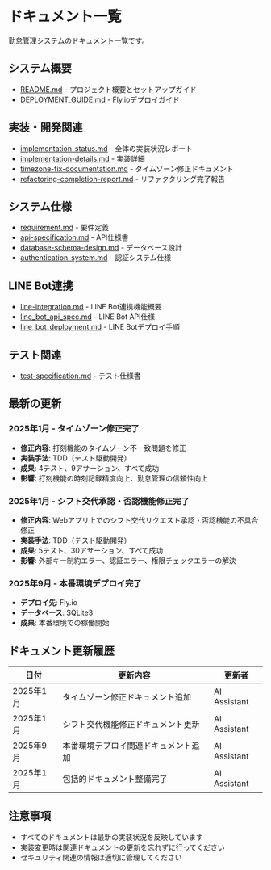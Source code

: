 # ドキュメント一覧

勤怠管理システムのドキュメント一覧です。

## システム概要
- [README.md](../README.md) - プロジェクト概要とセットアップガイド
- [DEPLOYMENT_GUIDE.md](../DEPLOYMENT_GUIDE.md) - Fly.ioデプロイガイド

## 実装・開発関連
- [implementation-status.md](implementation-status.md) - 全体の実装状況レポート
- [implementation-details.md](implementation-details.md) - 実装詳細
- [timezone-fix-documentation.md](timezone-fix-documentation.md) - タイムゾーン修正ドキュメント
- [refactoring-completion-report.md](refactoring-completion-report.md) - リファクタリング完了報告

## システム仕様
- [requirement.md](requirement.md) - 要件定義
- [api-specification.md](api-specification.md) - API仕様書
- [database-schema-design.md](database-schema-design.md) - データベース設計
- [authentication-system.md](authentication-system.md) - 認証システム仕様

## LINE Bot連携
- [line-integration.md](line-integration.md) - LINE Bot連携機能概要
- [line_bot_api_spec.md](line_bot_api_spec.md) - LINE Bot API仕様
- [line_bot_deployment.md](line_bot_deployment.md) - LINE Botデプロイ手順

## テスト関連
- [test-specification.md](test-specification.md) - テスト仕様書

## 最新の更新

### 2025年1月 - タイムゾーン修正完了
- **修正内容**: 打刻機能のタイムゾーン不一致問題を修正
- **実装手法**: TDD（テスト駆動開発）
- **成果**: 4テスト、9アサーション、すべて成功
- **影響**: 打刻機能の時刻記録精度向上、勤怠管理の信頼性向上

### 2025年1月 - シフト交代承認・否認機能修正完了
- **修正内容**: Webアプリ上でのシフト交代リクエスト承認・否認機能の不具合修正
- **実装手法**: TDD（テスト駆動開発）
- **成果**: 5テスト、30アサーション、すべて成功
- **影響**: 外部キー制約エラー、認証エラー、権限チェックエラーの解決

### 2025年9月 - 本番環境デプロイ完了
- **デプロイ先**: Fly.io
- **データベース**: SQLite3
- **成果**: 本番環境での稼働開始

## ドキュメント更新履歴

| 日付 | 更新内容 | 更新者 |
|------|----------|--------|
| 2025年1月 | タイムゾーン修正ドキュメント追加 | AI Assistant |
| 2025年1月 | シフト交代機能修正ドキュメント更新 | AI Assistant |
| 2025年9月 | 本番環境デプロイ関連ドキュメント追加 | AI Assistant |
| 2025年1月 | 包括的ドキュメント整備完了 | AI Assistant |

## 注意事項

- すべてのドキュメントは最新の実装状況を反映しています
- 実装変更時は関連ドキュメントの更新を忘れずに行ってください
- セキュリティ関連の情報は適切に管理してください